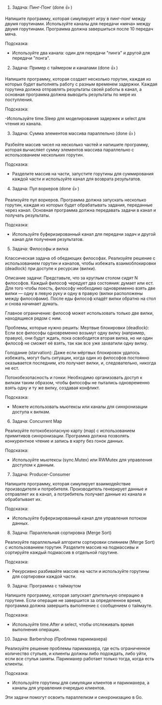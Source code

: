1. Задача: Пинг-Понг (done :+1: )
   
Напишите программу, которая симулирует игру в пинг-понг между двумя горутинами. Используйте каналы для передачи «мяча» между двумя горутинами. Программа должна завершиться после 10 передач мяча.

Подсказка:

 - Используйте два канала: один для передачи "пинга" и другой для передачи "понга".

2. Задача: Пример с таймером и каналами (done :+1: )
   
Напишите программу, которая создает несколько горутин, каждая из которых будет выполнять работу с разным временем задержки. Каждая горутина должна отправлять результаты своей работы в канал, а основная программа должна выводить результаты по мере их поступления.

Подсказка:

-Используйте time.Sleep для моделирования задержек и select для чтения из канала.

3. Задача: Сумма элементов массива параллельно (done :+1: )
   
Разбейте массив чисел на несколько частей и напишите программу, которая вычисляет сумму элементов массива параллельно с использованием нескольких горутин.

Подсказка:

- Разделите массив на части, запустите горутины для суммирования каждой части и используйте канал для возврата результатов.
  
4. Задача: Пул воркеров (done :+1: )
   
Реализуйте пул воркеров. Программа должна запускать несколько горутин, каждая из которых будет обрабатывать задания, переданные через канал. Основная программа должна передавать задачи в канал и получать результаты.

Подсказка:

- Используйте буферизированный канал для передачи задач и другой канал для получения результатов.
  
5. Задача: Философы и вилка
   
Классическая задача об обедающих философах. Реализуйте решение с использованием горутин и каналов, чтобы избежать взаимоблокировки (deadlock) при доступе к ресурсам (вилки).

Описание задачи:
Представьте, что за круглым столом сидят N философов. Каждый философ чередует два состояния: думает или ест. Для того чтобы поесть, философу необходимо одновременно взять две вилки — одну в левую руку и одну в правую (вилки расположены между философами). После еды философ кладёт вилки обратно на стол и снова начинает думать.

Главное ограничение: философ может использовать только две вилки, находящиеся рядом с ним.

Проблемы, которые нужно решить:
Мертвые блокировки (deadlock): Если все философы одновременно возьмут одну вилку (например, правую), они будут ждать, пока освободится вторая вилка, но ни один философ не сможет её взять, так как все уже захватили одну вилку.

Голодание (starvation): Даже если мёртвых блокировок удалось избежать, могут быть ситуации, когда один из философов постоянно оказывается последним, кто получает вилки, и, следовательно, никогда не ест.

Потокобезопасность и гонки: Необходимо организовать доступ к вилкам таким образом, чтобы философы не пытались одновременно взять одну и ту же вилку, создавая конфликт.

Подсказка:

- Можете использовать мьютексы или каналы для синхронизации доступа к вилкам.

6. Задача: Concurrent Map
   
Реализуйте потокобезопасную карту (map) с использованием примитивов синхронизации. Программа должна позволять конкурентное чтение и запись в карту без гонок данных.

Подсказка:

- Используйте мьютексы (sync.Mutex) или RWMutex для управления доступом к данным.
  
7. Задача: Producer-Consumer
   
Напишите программу, которая симулирует взаимодействие производителя и потребителя. Производитель генерирует данные и отправляет их в канал, а потребитель получает данные из канала и обрабатывает их.

Подсказка:

- Используйте буферизированный канал для управления потоком данных.
  
8. Задача: Параллельная сортировка (Merge Sort)
   
Реализуйте параллельный алгоритм сортировки слиянием (Merge Sort) с использованием горутин. Разделите массив на подмассивы и сортируйте каждый подмассив в отдельной горутине.

Подсказка:

 - Рекурсивно разбивайте массив на части и используйте горутины для сортировки каждой части.
   
9. Задача: Программа с таймаутом
    
Напишите программу, которая запускает длительную операцию в горутине. Если операция не завершится за определенное время, программа должна завершить выполнение с сообщением о таймауте.

Подсказка:

- Используйте time.After и select, чтобы отслеживать время выполнения операции.
  
10. Задача: Barbershop (Проблема парикмахера)
    
Реализуйте решение проблемы парикмахера, где есть ограниченное количество стульев, и клиенты должны либо подождать, либо уйти, если все стулья заняты. Парикмахер работает только тогда, когда есть клиенты.

Подсказка:

- Используйте горутины для симуляции клиентов и парикмахера, а каналы для управления очередью клиентов.

Эти задачи помогут освоить параллелизм и синхронизацию в Go.
